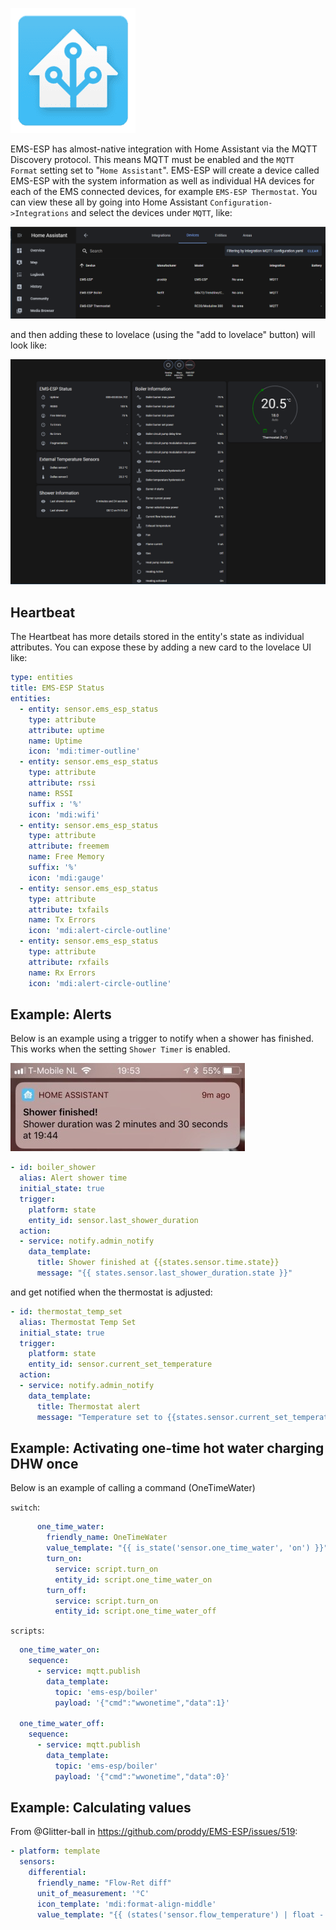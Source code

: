 ![logo](_media/logo/home-assistant.png ':size=100')

EMS-ESP has almost-native integration with Home Assistant via the MQTT Discovery protocol. This means MQTT must be enabled and the `MQTT Format` setting set to "`Home Assistant`". EMS-ESP will create a device called EMS-ESP with the system information as well as individual HA devices for each of the EMS connected devices, for example `EMS-ESP Thermostat`. You can view these all by going into Home Assistant `Configuration->Integrations` and select the devices under `MQTT`, like:

![device](_media/ha_device.PNG ':size=100%')

and then adding these to lovelace (using the "add to lovelace" button) will look like:

![lovelace](_media/ha_lovelace.PNG ':size=100%')

## Heartbeat

The Heartbeat has more details stored in the entity's state as individual attributes. You can expose these by adding a new card to the lovelace UI like:

```yaml
type: entities
title: EMS-ESP Status
entities:
  - entity: sensor.ems_esp_status
    type: attribute
    attribute: uptime
    name: Uptime
    icon: 'mdi:timer-outline'
  - entity: sensor.ems_esp_status
    type: attribute
    attribute: rssi
    name: RSSI
    suffix : '%'
    icon: 'mdi:wifi'
  - entity: sensor.ems_esp_status
    type: attribute
    attribute: freemem
    name: Free Memory
    suffix: '%'
    icon: 'mdi:gauge'
  - entity: sensor.ems_esp_status
    type: attribute
    attribute: txfails
    name: Tx Errors
    icon: 'mdi:alert-circle-outline'
  - entity: sensor.ems_esp_status
    type: attribute
    attribute: rxfails
    name: Rx Errors
    icon: 'mdi:alert-circle-outline'
```

## Example: Alerts

Below is an example using a trigger to notify when a shower has finished. This works when the setting `Shower Timer` is enabled.

![Home Assistant iPhone notify](_media/home%20assistant/ha_notify.jpg ':size=400')

```yaml
- id: boiler_shower
  alias: Alert shower time
  initial_state: true
  trigger:
    platform: state
    entity_id: sensor.last_shower_duration
  action:
  - service: notify.admin_notify
    data_template:
      title: Shower finished at {{states.sensor.time.state}}
      message: "{{ states.sensor.last_shower_duration.state }}"
```

and get notified when the thermostat is adjusted:

```yaml
- id: thermostat_temp_set
  alias: Thermostat Temp Set
  initial_state: true
  trigger:
    platform: state
    entity_id: sensor.current_set_temperature
  action:
  - service: notify.admin_notify
    data_template:
      title: Thermostat alert
      message: "Temperature set to {{states.sensor.current_set_temperature.state}} degrees"   
```

## Example: Activating one-time hot water charging DHW once

Below is an example of calling a command (OneTimeWater)

`switch`:
```yaml
      one_time_water:
        friendly_name: OneTimeWater
        value_template: "{{ is_state('sensor.one_time_water', 'on') }}"
        turn_on:
          service: script.turn_on
          entity_id: script.one_time_water_on
        turn_off:
          service: script.turn_on
          entity_id: script.one_time_water_off
```

`scripts`:
```yaml
  one_time_water_on:
    sequence:
      - service: mqtt.publish
        data_template:
          topic: 'ems-esp/boiler'
          payload: '{"cmd":"wwonetime","data":1}'
          
  one_time_water_off:
    sequence:
      - service: mqtt.publish
        data_template:
          topic: 'ems-esp/boiler'
          payload: '{"cmd":"wwonetime","data":0}'
```

## Example: Calculating values

From @Glitter-ball in https://github.com/proddy/EMS-ESP/issues/519:

```yaml
- platform: template
  sensors:
    differential:
      friendly_name: "Flow-Ret diff"
      unit_of_measurement: '°C'
      icon_template: 'mdi:format-align-middle'
      value_template: "{{ (states('sensor.flow_temperature') | float - states('sensor.return_temp') | float) | round(1) }}"
```
